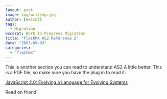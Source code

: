 ```yaml
---
layout: post
image: img/writing.jpg
author: [Helmut]
tags:
  - Migration
excerpt: Work In Progress Migration
title: "FlashMX AS2 Reference 2"
date: "2003-09-03"
categories: 
  - "flashmx"
---
```


This is another section you can read to understand AS2 A little better. This is a PDF file, so make sure you have the plug in to read it:

[JavaScript 2.0: Evolving a Language for Evolving Systems](http://www.mozilla.org/js/language/evolvingJS.pdf)

Read on friend!
